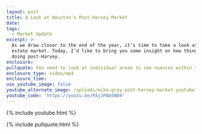 ```yaml
---
layout: post
title: A Look at Houston's Post-Harvey Market
date:
tags:
  - Market Update
excerpt: >-
  As we draw closer to the end of the year, it’s time to take a look at our real
  estate market. Today, I’d like to bring you some insight on how things are
  doing post-Harvey.
enclosure:
pullquote: You need to look at individual areas to see nuances within the market.
enclosure_type: video/mp4
enclosure_time:
use_youtube_image: false
youtube_alternate_image: /uploads/mike-gray-post-harvey-market-youtube.jpg
youtube_code: 'https://youtu.be/PAjJPAmSN84'
---
```



{% include youtube.html %}

{% include pullquote.html %}